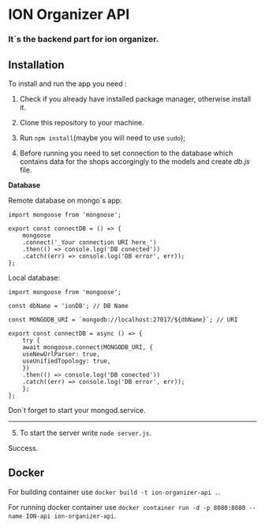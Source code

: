 # ION Organizer API

### It`s the backend part for ion organizer.

## Installation

To install and run the app you need :

1. Check if you already have installed package manager, otherwise install it.

2. Clone this repository to your machine.

3. Run `npm install`(maybe you will need to use `sudo`);

4. Before running you need to set connection to the database which contains data for the shops accorgingly to the models and create _db.js_ file.

**Database**

Remote database on mongo`s app:

```
import mongoose from 'mongoose';

export const connectDB = () => {
    mongoose
    .connect('_Your connection URI here_')
    .then(() => console.log('DB conected'))
    .catch((err) => console.log('DB error', err));
};
```

Local database:

```
import mongoose from 'mongoose';

const dbName = 'ionDB'; // DB Name

const MONGODB_URI = `mongodb://localhost:27017/${dbName}`; // URI

export const connectDB = async () => {
    try {
    await mongoose.connect(MONGODB_URI, {
    useNewUrlParser: true,
    useUnifiedTopology: true,
    })
    .then(() => console.log('DB conected'))
    .catch((err) => console.log('DB error', err));
    };
};
```

Don`t forget to start your mongod.service.

---

5. To start the server write `node server.js`.

Success.

## Docker

For building container use `docker build -t ion-organizer-api .`.

For running docker container use `docker container run -d -p 8080:8080 --name ION-api ion-organizer-api`.
